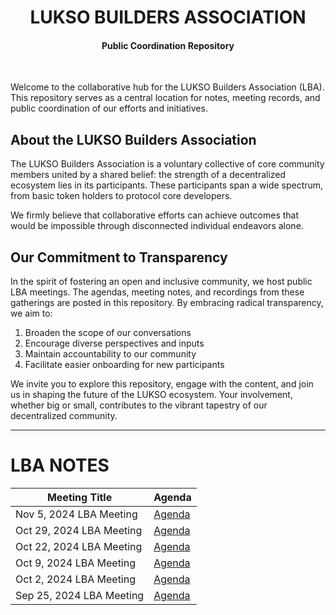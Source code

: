 <div align="center">

# LUKSO BUILDERS ASSOCIATION
#### Public Coordination Repository

</div>

</br>

Welcome to the collaborative hub for the LUKSO Builders Association (LBA). This repository serves as a central location for notes, meeting records, and public coordination of our efforts and initiatives.

## About the LUKSO Builders Association

The LUKSO Builders Association is a voluntary collective of core community members united by a shared belief: the strength of a decentralized ecosystem lies in its participants. These participants span a wide spectrum, from basic token holders to protocol core developers.

We firmly believe that collaborative efforts can achieve outcomes that would be impossible through disconnected individual endeavors alone.

## Our Commitment to Transparency

In the spirit of fostering an open and inclusive community, we host public LBA meetings. The agendas, meeting notes, and recordings from these gatherings are posted in this repository. By embracing radical transparency, we aim to:

1. Broaden the scope of our conversations
2. Encourage diverse perspectives and inputs
3. Maintain accountability to our community
4. Facilitate easier onboarding for new participants

We invite you to explore this repository, engage with the content, and join us in shaping the future of the LUKSO ecosystem. Your involvement, whether big or small, contributes to the vibrant tapestry of our decentralized community.

---

# LBA NOTES

| Meeting Title | Agenda |
|--------------|--------|
| Nov 5, 2024 LBA Meeting | [Agenda](Meeting-Notes/Meeting-6.md) |
| Oct 29, 2024 LBA Meeting | [Agenda](Meeting-Notes/Meeting-5.md) |
| Oct 22, 2024 LBA Meeting | [Agenda](Meeting-Notes/Meeting-4.md) |
| Oct 9, 2024 LBA Meeting | [Agenda](Meeting-Notes/Meeting-3.md) |
| Oct 2, 2024 LBA Meeting | [Agenda](Meeting-Notes/Meeting-2.md) |
| Sep 25, 2024 LBA Meeting | [Agenda](Meeting-Notes/Meeting-1.md) |
